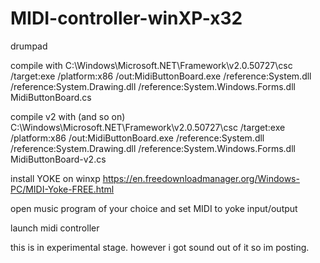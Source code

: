 # MIDI-controller-winXP-x32
drumpad

compile with 
C:\Windows\Microsoft.NET\Framework\v2.0.50727\csc /target:exe /platform:x86 /out:MidiButtonBoard.exe /reference:System.dll /reference:System.Drawing.dll /reference:System.Windows.Forms.dll MidiButtonBoard.cs

compile v2 with (and so on)
C:\Windows\Microsoft.NET\Framework\v2.0.50727\csc /target:exe /platform:x86 /out:MidiButtonBoard.exe /reference:System.dll /reference:System.Drawing.dll /reference:System.Windows.Forms.dll MidiButtonBoard-v2.cs

install YOKE on winxp
https://en.freedownloadmanager.org/Windows-PC/MIDI-Yoke-FREE.html

open music program of your choice and set MIDI to yoke input/output

launch midi controller

this is in experimental stage. however i got sound out of it so im posting.

